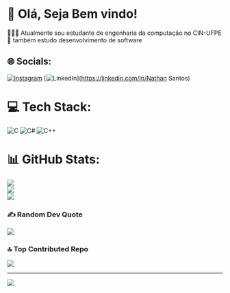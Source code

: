 # 💫 Olá, Seja Bem vindo!
👨🏼‍🎓 Atualmente sou estudante de engenharia da computação no CIN-UFPE<br/>
📖 também estudo desenvolvimento de software<br/>


## 🌐 Socials:
[![Instagram](https://img.shields.io/badge/Instagram-%23E4405F.svg?logo=Instagram&logoColor=white)](https://instagram.com/nathansts_11) [![LinkedIn](https://img.shields.io/badge/LinkedIn-%230077B5.svg?logo=linkedin&logoColor=white)](https://linkedin.com/in/Nathan Santos) 

# 💻 Tech Stack:
![C](https://img.shields.io/badge/c-%2300599C.svg?style=for-the-badge&logo=c&logoColor=white) ![C#](https://img.shields.io/badge/c%23-%23239120.svg?style=for-the-badge&logo=csharp&logoColor=white) ![C++](https://img.shields.io/badge/c++-%2300599C.svg?style=for-the-badge&logo=c%2B%2B&logoColor=white)
# 📊 GitHub Stats:
![](https://github-readme-stats.vercel.app/api?username=sannathan&theme=algolia&hide_border=true&include_all_commits=false&count_private=false)<br/>
![](https://github-readme-streak-stats.herokuapp.com/?user=sannathan&theme=algolia&hide_border=true)<br/>
![](https://github-readme-stats.vercel.app/api/top-langs/?username=sannathan&theme=algolia&hide_border=true&include_all_commits=false&count_private=false&layout=compact)

### ✍️ Random Dev Quote
![](https://quotes-github-readme.vercel.app/api?type=horizontal&theme=radical)

### 🔝 Top Contributed Repo
![](https://github-contributor-stats.vercel.app/api?username=sannathan&limit=5&theme=algolia&combine_all_yearly_contributions=true)

---
[![](https://visitcount.itsvg.in/api?id=sannathan&icon=0&color=0)](https://visitcount.itsvg.in)

<!-- Proudly created with GPRM ( https://gprm.itsvg.in ) -->
